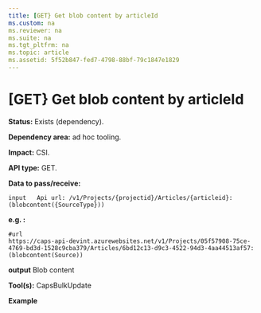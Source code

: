 ```yaml
---
title: [GET} Get blob content by articleId
ms.custom: na
ms.reviewer: na
ms.suite: na
ms.tgt_pltfrm: na
ms.topic: article
ms.assetid: 5f52b847-fed7-4798-88bf-79c1847e1829
---
```

# [GET} Get blob content by articleId
**Status:** Exists (dependency).
 
**Dependency area:** ad hoc tooling.
 
**Impact:** CSI.
 
**API type:** GET.
 
**Data to pass/receive:**
``` 
input	Api url: /v1/Projects/{projectid}/Articles/{articleid}:(blobcontent({SourceType}))
```

**e.g. :**
``` 
#url
https://caps-api-devint.azurewebsites.net/v1/Projects/05f57908-75ce-4769-bd3d-1528c9cba379/Articles/6bd12c13-d9c3-4522-94d3-4aa44513af57:(blobcontent(Source))
```


**output**	Blob content
 
**Tool(s):** CapsBulkUpdate

**Example**

```
```


